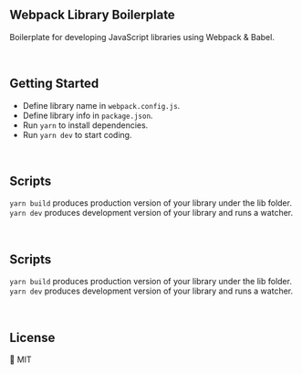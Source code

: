 ## Webpack Library Boilerplate

Boilerplate for developing JavaScript libraries using Webpack & Babel.

<br>

## Getting Started
- Define library name in `webpack.config.js`.
- Define library info in `package.json`.
- Run `yarn` to install dependencies.
- Run `yarn dev` to start coding.

<br>

## Scripts
`yarn build` produces production version of your library under the lib folder.
`yarn dev` produces development version of your library and runs a watcher.

<br>

## Scripts
`yarn build` produces production version of your library under the lib folder.
`yarn dev` produces development version of your library and runs a watcher.

<br>

## License
🍟 MIT
